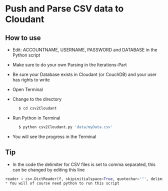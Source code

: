 # Push and Parse CSV data to Cloudant


## How to use
* Edit: ACCOUNTNAME, USERNAME, PASSWORD and DATABASE in the Python script

* Make sure to do your own Parsing in the Iterations-Part

* Be sure your Database exists in Cloudant (or CouchDB) and your user has rights to write

* Open Terminal

* Change to the directory
```bash
      $ cd csv2Cloudant
```

* Run Python in Terminal
```bash
      $ python csv2Cloudant.py 'data/myData.csv'
```

* You will see the progress in the Terminal

## Tip
* In the code the delimiter for CSV files is set to comma separated, this can be changed by editing this line

```python
reader = csv.DictReader(f, skipinitialspace=True, quotechar='"', delimiter=',') ```
* You will of course need python to run this script 
